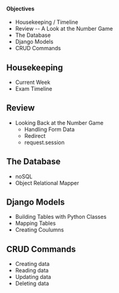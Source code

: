 #### Objectives
-   Housekeeping / Timeline
-   Review -- A Look at the Number Game
-   The Database
-   Django Models
-   CRUD Commands

## Housekeeping
-   Current Week
-   Exam Timeline

## Review
-   Looking Back at the Number Game
    -   Handling Form Data
    -   Redirect
    -   request.session

## The Database
-   noSQL
-   Object Relational Mapper

## Django Models
-   Building Tables with Python Classes
-   Mapping Tables
-   Creating Coulumns

## CRUD Commands
-   Creating data
-   Reading data
-   Updating data
-   Deleting data